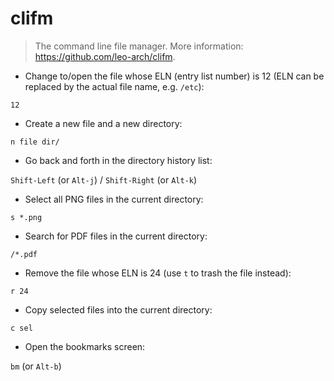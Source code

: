 # clifm

> The command line file manager.
> More information: <https://github.com/leo-arch/clifm>.

- Change to/open the file whose ELN (entry list number) is 12 (ELN can be replaced by the actual file name, e.g. `/etc`):

`12`

- Create a new file and a new directory:

`n file dir/`

- Go back and forth in the directory history list:

`Shift-Left` (or `Alt-j`) / `Shift-Right` (or `Alt-k`)

- Select all PNG files in the current directory: 

`s *.png`

- Search for PDF files in the current directory:

`/*.pdf`

- Remove the file whose ELN is 24 (use `t` to trash the file instead):

`r 24`

- Copy selected files into the current directory:

`c sel`

- Open the bookmarks screen:

`bm` (or `Alt-b`)

